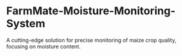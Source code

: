 # FarmMate-Moisture-Monitoring-System
A cutting-edge solution for precise monitoring of maize crop quality, focusing on moisture content. 
